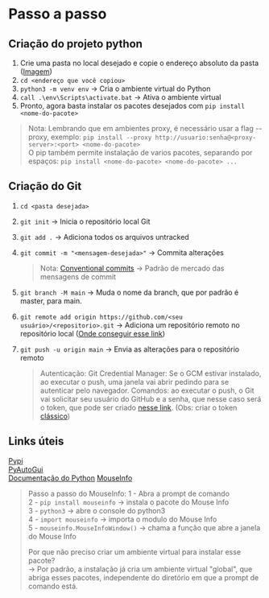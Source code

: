 # Passo a passo

## Criação do projeto python
1. Crie uma pasta no local desejado e copie o endereço absoluto da pasta ([Imagem](https://i.imgur.com/kiTqtKl.png))
2. `cd <endereço que você copiou>`
3. `python3 -m venv env` -> Cria o ambiente virtual do Python
4. `call .\env\Scripts\activate.bat` -> Ativa o ambiente virtual
5. Pronto, agora basta instalar os pacotes desejados com `pip install <nome-do-pacote>`

> Nota:
> Lembrando que em ambientes proxy, é necessário usar a flag --proxy, exemplo: 
> `pip install --proxy http://usuario:senha@<proxy-server>:<port> <nome-do-pacote>`<br>
> O pip também permite instalação de varios pacotes, separando por espaços:
> `pip install <nome-do-pacote> <nome-do-pacote> ...` 

## Criação do Git
1. `cd <pasta desejada>`
2. `git init` -> Inicia o repositório local Git
3. `git add .` -> Adiciona todos os arquivos untracked
4. `git commit -m "<mensagem-desejada>"` -> Commita alterações<br>

	> Nota:
	> [Conventional commits](https://www.conventionalcommits.org/en/v1.0.0/#summary) -> Padrão de mercado das mensagens de commit 
6. `git branch -M main` -> Muda o nome da branch, que por padrão é master, para main.
7. `git remote add origin https://github.com/<seu usuário>/<repositorio>.git` -> Adiciona um repositório remoto no repositório local ([Onde conseguir esse link](https://i.imgur.com/9fRWz6t.png))
8. `git push -u origin main` -> Envia as alterações para o repositório remoto <br>
	> Autenticação:
	> Git Credential Manager: Se o GCM estivar instalado, ao executar o push, uma janela vai abrir pedindo para se autenticar pelo navegador.
	Comandos: ao executar o push, o Git vai solicitar seu usuário do GitHub e a senha, que nesse caso será o token, que pode ser criado [nesse link](https://github.com/settings/tokens). (Obs: criar o token [clássico](https://i.imgur.com/1c2HsNc.png))

## Links úteis
[Pypi](https://pypi.org/)<br />
[PyAutoGui](https://pyautogui.readthedocs.io/en/latest/)<br />
[Documentação do Python](https://docs.python.org/3/)
[MouseInfo](https://mouseinfo.readthedocs.io/en/latest/)<br />
> Passo a passo do MouseInfo:
> 1 - Abra a prompt de comando<br>
> 2 - `pip install mouseinfo` -> instala o pacote do Mouse Info<br>
> 3 - `python3` -> abre o console do python3<br>
> 4 - `import mouseinfo` -> importa o modulo do Mouse Info<br>
> 5 - `mouseinfo.MouseInfoWindow()` -> chama a função que abre a janela do Mouse Info<br>
>
> Por que não preciso criar um ambiente virtual para instalar esse pacote?<br>
> -> Por padrão, a instalação já cria um ambiente virtual "global", que abriga esses pacotes, independente do diretório em que a prompt de comando está.
